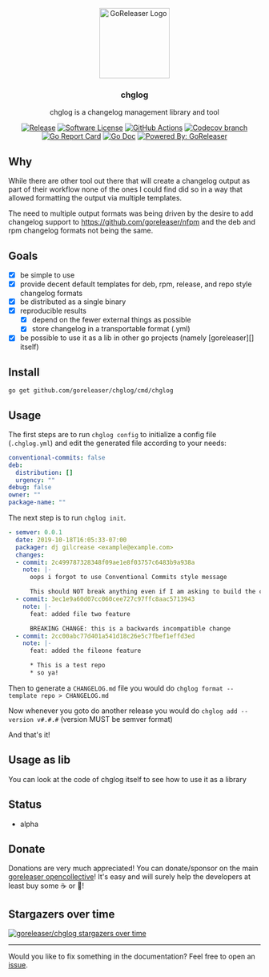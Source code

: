 <p align="center">
  <img alt="GoReleaser Logo" src="https://avatars2.githubusercontent.com/u/24697112?v=3&s=200" height="140" />
  <h3 align="center">chglog</h3>
  <p align="center">chglog is a changelog management library and tool</p>
  <p align="center">
    <a href="https://github.com/goreleaser/chglog/releases/latest"><img alt="Release" src="https://img.shields.io/github/release/goreleaser/chglog.svg?style=for-the-badge"></a>
    <a href="/LICENSE.md"><img alt="Software License" src="https://img.shields.io/badge/license-MIT-brightgreen.svg?style=for-the-badge"></a>
    <a href="https://github.com/goreleaser/goreleaser/actions?workflow=build"><img alt="GitHub Actions" src="https://img.shields.io/github/workflow/status/goreleaser/goreleaser/build?style=for-the-badge"></a>
    <a href="https://codecov.io/gh/goreleaser/chglog"><img alt="Codecov branch" src="https://img.shields.io/codecov/c/github/goreleaser/chglog/master.svg?style=for-the-badge"></a>
    <a href="https://goreportcard.com/report/github.com/goreleaser/chglog"><img alt="Go Report Card" src="https://goreportcard.com/badge/github.com/goreleaser/chglog?style=for-the-badge"></a>
    <a href="http://godoc.org/github.com/goreleaser/chglog"><img alt="Go Doc" src="https://img.shields.io/badge/godoc-reference-blue.svg?style=for-the-badge"></a>
    <a href="https://github.com/goreleaser"><img alt="Powered By: GoReleaser" src="https://img.shields.io/badge/powered%20by-goreleaser-green.svg?style=for-the-badge"></a>
  </p>
</p>

## Why

While there are other tool out there that will create a changelog output as part of their workflow none of the ones
I could find did so in a way that allowed formatting the output via multiple templates.

The need to multiple output formats was being driven by the desire to add changelog support to
https://github.com/goreleaser/nfpm and the deb and rpm changelog formats not being the same.

## Goals

* [x] be simple to use
* [x] provide decent default templates for deb, rpm, release, and repo style changelog formats
* [x] be distributed as a single binary
* [x] reproducible results
  * [x] depend on the fewer external things as possible
  * [x] store changelog in a transportable format (.yml)
* [x] be possible to use it as a lib in other go projects (namely [goreleaser][] itself)

## Install
`go get github.com/goreleaser/chglog/cmd/chglog`

## Usage

The first steps are to run `chglog config` to initialize a config file (`.chglog.yml`) and edit
the generated file according to your needs:

```yaml
conventional-commits: false
deb:
  distribution: []
  urgency: ""
debug: false
owner: ""
package-name: ""

```

The next step is to run `chglog init`.
```yaml
- semver: 0.0.1
  date: 2019-10-18T16:05:33-07:00
  packager: dj gilcrease <example@example.com>
  changes:
  - commit: 2c499787328348f09ae1e8f03757c6483b9a938a
    note: |-
      oops i forgot to use Conventional Commits style message

      This should NOT break anything even if I am asking to build the changelog using Conventional Commits style message
  - commit: 3ec1e9a60d07cc060cee727c97ffc8aac5713943
    note: |-
      feat: added file two feature

      BREAKING CHANGE: this is a backwards incompatible change
  - commit: 2cc00abc77d401a541d18c26e5c7fbef1effd3ed
    note: |-
      feat: added the fileone feature

      * This is a test repo
      * so ya!
```

Then to generate a `CHANGELOG.md` file you would do `chglog format --template repo > CHANGELOG.md`

Now whenever you goto do another release you would do `chglog add --version v#.#.#` (version MUST be semver format)

And that's it!


## Usage as lib

You can look at the code of chglog itself to see how to use it as a library

## Status

* alpha

## Donate

Donations are very much appreciated! You can donate/sponsor on the main
[goreleaser opencollective](https://opencollective.com/goreleaser)! It's
easy and will surely help the developers at least buy some ☕️ or 🍺!

## Stargazers over time

[![goreleaser/chglog stargazers over time](https://starchart.cc/goreleaser/chglog.svg)](https://starchart.cc/goreleaser/chglog)

---

Would you like to fix something in the documentation? Feel free to open an [issue](https://github.com/goreleaser/chglog/issues).
